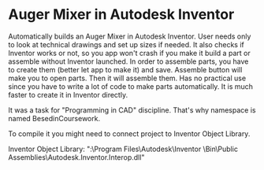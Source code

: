 # Auger Mixer in Autodesk Inventor

Automatically builds an Auger Mixer in Autodesk Inventor. User needs only to look at technical drawings and set up sizes if needed. It also checks if Inventor works or not, so you app won't crash if you make it build a part or assemble without Inventor launched. In order to assemble parts, you have to create them (better let app to make it) and save. Assemble button will make you to open parts. Then it will assemble them. Has no practical use since you have to write a lot of code to make parts automatically. It is much faster to create it in Inventor directly.

It was a task for "Programming in CAD" discipline. That's why namespace is named BesedinCoursework.

To compile it you might need to connect project to Inventor Object Library.

Inventor Object Library: "<disk>:\Program Files\Autodesk\Inventor <year>\Bin\Public Assemblies\Autodesk.Inventor.Interop.dll"
